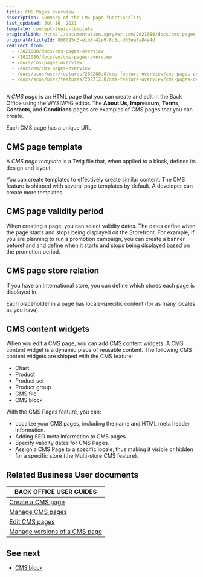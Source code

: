 ```yaml
---
title: CMS Pages overview
description: Summary of the CMS page functionality.
last_updated: Jul 16, 2021
template: concept-topic-template
originalLink: https://documentation.spryker.com/2021080/docs/cms-pages-overview
originalArticleId: 8b0f95c3-e1b8-42e9-8d5c-d05ea8a84e4d
redirect_from:
  - /2021080/docs/cms-pages-overview
  - /2021080/docs/en/cms-pages-overview
  - /docs/cms-pages-overview
  - /docs/en/cms-pages-overview
  - /docs/scos/user/features/202200.0/cms-feature-overview/cms-pages-overview.html
  - /docs/scos/user/features/202212.0/cms-feature-overview/cms-pages-overview.html
---
```


A *CMS page* is an HTML page that you can create and edit in the Back Office using the WYSIWYG editor. The **About Us**, **Impressum**, **Terms**, **Contacts**, and **Conditions** pages are examples of CMS pages that you can create.

Each CMS page has a unique URL.

## CMS page template

A *CMS page template* is a Twig file that, when applied to a block, defines its design and layout.

You can create templates to effectively create similar content. The CMS feature is shipped with several page templates by default. A developer can create more templates.

## CMS page validity period

When creating a page, you can select validity dates. The dates define when the page starts and stops being displayed on the Storefront. For example, if you are planning to run a promotion campaign, you can create a banner beforehand and define when it starts and stops being displayed based on the promotion period.


## CMS page store relation

If you have an international store, you can define which stores each page is displayed in.

Each placeholder in a page has locale-specific content (for as many locales as you have).

## CMS content widgets

When you edit a CMS page, you can add CMS content widgets. A CMS content widget is a dynamic piece of reusable content. The following CMS content widgets are shipped with the CMS feature:
* Chart
* Product
* Product set
* Product group
* CMS file
* CMS block

With the CMS Pages feature, you can:

* Localize your CMS pages, including the name and HTML meta header information.
* Adding SEO meta information to CMS pages.
* Specify validity dates for CMS Pages.
* Assign a CMS Page to a specific locale, thus making it visible or hidden for a specific store (the Multi-store CMS feature).

## Related Business User documents

|BACK OFFICE USER GUIDES|
|---|
| [Create a CMS page](/docs/pbc/all/content-management-system/{{page.version}}/base-shop/manage-in-the-back-office/pages/create-cms-pages.html)  |
| [Manage CMS pages](/docs/pbc/all/content-management-system/{{page.version}}/base-shop/manage-in-the-back-office/pages/create-cms-pages.html)  |
| [Edit CMS pages](/docs/pbc/all/content-management-system/{{page.version}}/base-shop/manage-in-the-back-office/pages/edit-cms-pages.html)  |
| [Manage versions of a CMS page](/docs/pbc/all/content-management-system/{{page.version}}/base-shop/manage-in-the-back-office/pages/manage-cms-pages.html)  |


## See next

* [CMS block](/docs/pbc/all/content-management-system/{{page.version}}/base-shop/cms-feature-overview/cms-blocks-overview.html)
